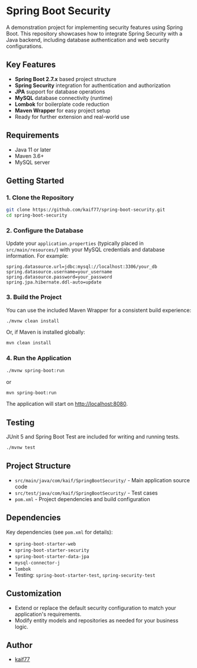 # Spring Boot Security

A demonstration project for implementing security features using Spring Boot. This repository showcases how to integrate Spring Security with a Java backend, including database authentication and web security configurations.

## Key Features

- **Spring Boot 2.7.x** based project structure
- **Spring Security** integration for authentication and authorization
- **JPA** support for database operations
- **MySQL** database connectivity (runtime)
- **Lombok** for boilerplate code reduction
- **Maven Wrapper** for easy project setup
- Ready for further extension and real-world use

## Requirements

- Java 11 or later
- Maven 3.6+
- MySQL server

## Getting Started

### 1. Clone the Repository

```bash
git clone https://github.com/kaif77/spring-boot-security.git
cd spring-boot-security
```

### 2. Configure the Database

Update your `application.properties` (typically placed in `src/main/resources/`) with your MySQL credentials and database information. For example:

```properties
spring.datasource.url=jdbc:mysql://localhost:3306/your_db
spring.datasource.username=your_username
spring.datasource.password=your_password
spring.jpa.hibernate.ddl-auto=update
```

### 3. Build the Project

You can use the included Maven Wrapper for a consistent build experience:

```bash
./mvnw clean install
```

Or, if Maven is installed globally:

```bash
mvn clean install
```

### 4. Run the Application

```bash
./mvnw spring-boot:run
```
or
```bash
mvn spring-boot:run
```

The application will start on [http://localhost:8080](http://localhost:8080).

## Testing

JUnit 5 and Spring Boot Test are included for writing and running tests.

```bash
./mvnw test
```

## Project Structure

- `src/main/java/com/kaif/SpringBootSecurity/` - Main application source code
- `src/test/java/com/kaif/SpringBootSecurity/` - Test cases
- `pom.xml` - Project dependencies and build configuration

## Dependencies

Key dependencies (see `pom.xml` for details):

- `spring-boot-starter-web`
- `spring-boot-starter-security`
- `spring-boot-starter-data-jpa`
- `mysql-connector-j`
- `lombok`
- Testing: `spring-boot-starter-test`, `spring-security-test`

## Customization

- Extend or replace the default security configuration to match your application's requirements.
- Modify entity models and repositories as needed for your business logic.


## Author

- [kaif77](https://github.com/kaif77)
